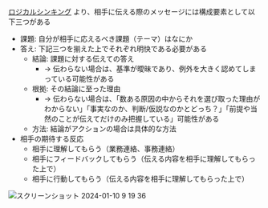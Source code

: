 [ロジカルシンキング](https://www.amazon.co.jp/dp/4492531122?ref=emc_s_m_5_i_n) より、相手に伝える際のメッセージには構成要素として以下三つがある

- 課題: 自分が相手に応えるべき課題（テーマ）はなにか
- 答え: 下記三つを揃えた上でそれぞれ明快である必要がある
  - 結論: 課題に対する伝えての答え
    - → 伝わらない場合は、基準が曖昧であり、例外を大きく認めてしまっている可能性がある
  - 根拠: その結論に至った理由
    - → 伝わらない場合は、「数ある原因の中からそれを選び取った理由がわからない」「事実なのか、判断/仮説なのかとどっち？」「前提や当然のことが伝えてだけのみ把握している」可能性がある
  - 方法: 結論がアクションの場合は具体的な方法
- 相手の期待する反応
  - 相手に理解してもらう（業務連絡、事務連絡）
  - 相手にフィードバックしてもらう（伝える内容を相手に理解してもらった上で）
  - 相手に行動してもらう（伝える内容を相手に理解してもらった上で）
 
![スクリーンショット 2024-01-10 9 19 36](https://github.com/takeshi-1000/my_memo/assets/16571394/9af1ae23-8751-45cd-a2d3-885bf8197307)

